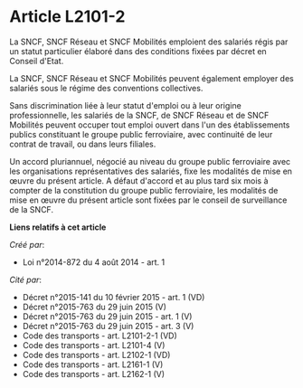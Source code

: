# Article L2101-2

La SNCF, SNCF Réseau et SNCF Mobilités emploient des salariés régis par un statut particulier élaboré dans des conditions
fixées par décret en Conseil d'Etat. 

La SNCF, SNCF Réseau et SNCF Mobilités peuvent également employer des salariés sous le régime des conventions collectives. 

Sans discrimination liée à leur statut d'emploi ou à leur origine professionnelle, les salariés de la SNCF, de SNCF Réseau et
de SNCF Mobilités peuvent occuper tout emploi ouvert dans l'un des établissements publics constituant le groupe public
ferroviaire, avec continuité de leur contrat de travail, ou dans leurs filiales. 

Un accord pluriannuel, négocié au niveau du groupe public ferroviaire avec les organisations représentatives des salariés,
fixe les modalités de mise en œuvre du présent article. A défaut d'accord et au plus tard six mois à compter de la
constitution du groupe public ferroviaire, les modalités de mise en œuvre du présent article sont fixées par le conseil de
surveillance de la SNCF.

**Liens relatifs à cet article**

_Créé par_:

  - Loi n°2014-872 du 4 août 2014 - art. 1

_Cité par_:

  - Décret n°2015-141 du 10 février 2015 - art. 1 (VD)
  - Décret n°2015-763 du 29 juin 2015 (V)
  - Décret n°2015-763 du 29 juin 2015 - art. 1 (V)
  - Décret n°2015-763 du 29 juin 2015 - art. 3 (V)
  - Code des transports - art. L2101-2-1 (VD)
  - Code des transports - art. L2101-4 (V)
  - Code des transports - art. L2102-1 (VD)
  - Code des transports - art. L2161-1 (V)
  - Code des transports - art. L2162-1 (V)
